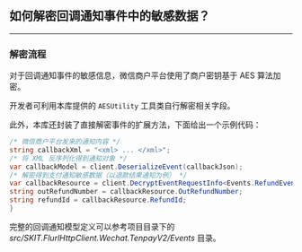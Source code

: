 ﻿## 如何解密回调通知事件中的敏感数据？

---

### 解密流程

对于回调通知事件的敏感信息，微信商户平台使用了商户密钥基于 AES 算法加密。

开发者可利用本库提供的 `AESUtility` 工具类自行解密相关字段。

此外，本库还封装了直接解密事件的扩展方法，下面给出一个示例代码：

```csharp
/* 微信商户平台发来的通知内容 */
string callbackXml = "<xml> ... </xml>";
/* 将 XML 反序列化得到通知对象 */
var callbackModel = client.DeserializeEvent(callbackJson);
/* 解密得到支付通知敏感数据（以退款结果通知为例） */
var callbackResource = client.DecryptEventRequestInfo<Events.RefundEventRequestInfo>(callbackModel);
string outRefundNumber = callbackResource.OutRefundNumber;
string refundId = callbackResource.RefundId;
}
```

完整的回调通知模型定义可以参考项目目录下的 _src/SKIT.FlurlHttpClient.Wechat.TenpayV2/Events_ 目录。

